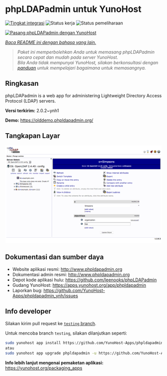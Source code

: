 <!--
N.B.: README ini dibuat secara otomatis oleh <https://github.com/YunoHost/apps/tree/master/tools/readme_generator>
Ini TIDAK boleh diedit dengan tangan.
-->

# phpLDAPadmin untuk YunoHost

[![Tingkat integrasi](https://apps.yunohost.org/badge/integration/phpldapadmin)](https://ci-apps.yunohost.org/ci/apps/phpldapadmin/)
![Status kerja](https://apps.yunohost.org/badge/state/phpldapadmin)
![Status pemeliharaan](https://apps.yunohost.org/badge/maintained/phpldapadmin)

[![Pasang phpLDAPadmin dengan YunoHost](https://install-app.yunohost.org/install-with-yunohost.svg)](https://install-app.yunohost.org/?app=phpldapadmin)

*[Baca README ini dengan bahasa yang lain.](./ALL_README.md)*

> *Paket ini memperbolehkan Anda untuk memasang phpLDAPadmin secara cepat dan mudah pada server YunoHost.*  
> *Bila Anda tidak mempunyai YunoHost, silakan berkonsultasi dengan [panduan](https://yunohost.org/install) untuk mempelajari bagaimana untuk memasangnya.*

## Ringkasan

phpLDAPadmin is a web app for administering Lightweight Directory Access Protocol (LDAP) servers.

**Versi terkirim:** 2.0.2~ynh1

**Demo:** <https://olddemo.phpldapadmin.org/>

## Tangkapan Layar

![Tangkapan Layar pada phpLDAPadmin](./doc/screenshots/screenshot.png)

## Dokumentasi dan sumber daya

- Website aplikasi resmi: <http://www.phpldapadmin.org>
- Dokumentasi admin resmi: <http://www.phpldapadmin.org>
- Depot kode aplikasi hulu: <https://github.com/leenooks/phpLDAPadmin>
- Gudang YunoHost: <https://apps.yunohost.org/app/phpldapadmin>
- Laporkan bug: <https://github.com/YunoHost-Apps/phpldapadmin_ynh/issues>

## Info developer

Silakan kirim pull request ke [`testing` branch](https://github.com/YunoHost-Apps/phpldapadmin_ynh/tree/testing).

Untuk mencoba branch `testing`, silakan dilanjutkan seperti:

```bash
sudo yunohost app install https://github.com/YunoHost-Apps/phpldapadmin_ynh/tree/testing --debug
atau
sudo yunohost app upgrade phpldapadmin -u https://github.com/YunoHost-Apps/phpldapadmin_ynh/tree/testing --debug
```

**Info lebih lanjut mengenai pemaketan aplikasi:** <https://yunohost.org/packaging_apps>
